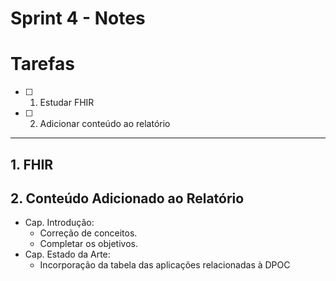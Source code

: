 # Sprint 4 - Notes 

# Tarefas

- [ ]  1. Estudar FHIR
   
- [ ]  2. Adicionar conteúdo ao relatório


------------------------

## 1. FHIR





## 2. Conteúdo Adicionado ao Relatório

 - Cap. Introdução:
   - Correção de conceitos.
   - Completar os objetivos.
 - Cap. Estado da Arte:
   - Incorporação da tabela das aplicações relacionadas à DPOC



  



